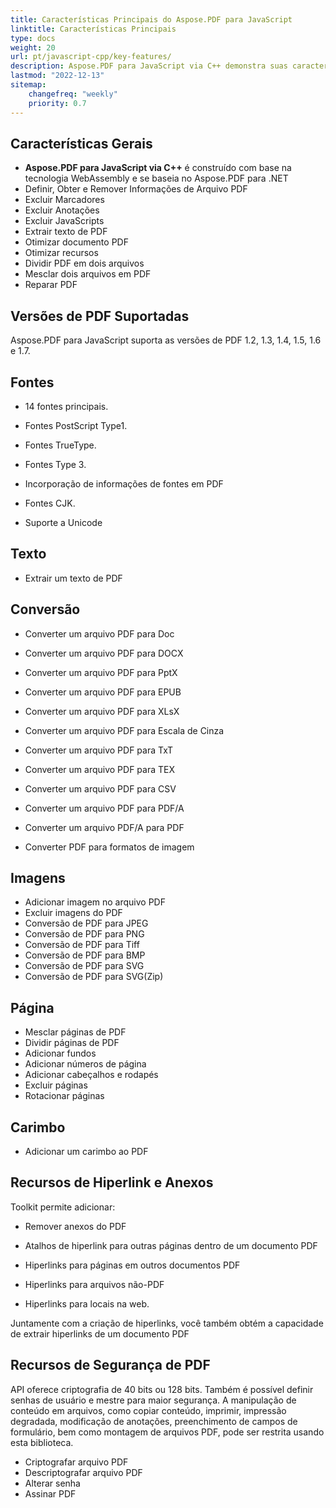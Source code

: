 ```yaml
---
title: Características Principais do Aspose.PDF para JavaScript
linktitle: Características Principais
type: docs
weight: 20
url: pt/javascript-cpp/key-features/
description: Aspose.PDF para JavaScript via C++ demonstra suas características gerais. Esta página descreve as versões de PDF suportadas e todas as manipulações que podemos fazer com texto, imagens, páginas, etc.
lastmod: "2022-12-13"
sitemap:
    changefreq: "weekly"
    priority: 0.7
---
```


## Características Gerais

- **Aspose.PDF para JavaScript via C++** é construído com base na tecnologia WebAssembly e se baseia no Aspose.PDF para .NET
- Definir, Obter e Remover Informações de Arquivo PDF
- Excluir Marcadores
- Excluir Anotações
- Excluir JavaScripts
- Extrair texto de PDF
- Otimizar documento PDF
- Otimizar recursos
- Dividir PDF em dois arquivos
- Mesclar dois arquivos em PDF
- Reparar PDF

## Versões de PDF Suportadas

Aspose.PDF para JavaScript suporta as versões de PDF 1.2, 1.3, 1.4, 1.5, 1.6 e 1.7.

## Fontes

- 14 fontes principais.
- Fontes PostScript Type1.
- Fontes TrueType.
- Fontes Type 3.

- Incorporação de informações de fontes em PDF
- Fontes CJK.
- Suporte a Unicode

## Texto

- Extrair um texto de PDF

## Conversão

- Converter um arquivo PDF para Doc
- Converter um arquivo PDF para DOCX
- Converter um arquivo PDF para PptX
- Converter um arquivo PDF para EPUB
- Converter um arquivo PDF para XLsX
- Converter um arquivo PDF para Escala de Cinza

- Converter um arquivo PDF para TxT
- Converter um arquivo PDF para TEX
- Converter um arquivo PDF para CSV
- Converter um arquivo PDF para PDF/A
- Converter um arquivo PDF/A para PDF
- Converter PDF para formatos de imagem

## Imagens

- Adicionar imagem no arquivo PDF
- Excluir imagens do PDF
- Conversão de PDF para JPEG
- Conversão de PDF para PNG
- Conversão de PDF para Tiff
- Conversão de PDF para BMP
- Conversão de PDF para SVG
- Conversão de PDF para SVG(Zip)

## Página

- Mesclar páginas de PDF
- Dividir páginas de PDF
- Adicionar fundos
- Adicionar números de página
- Adicionar cabeçalhos e rodapés
- Excluir páginas
- Rotacionar páginas

## Carimbo

- Adicionar um carimbo ao PDF

## Recursos de Hiperlink e Anexos

Toolkit permite adicionar:

- Remover anexos do PDF
- Atalhos de hiperlink para outras páginas dentro de um documento PDF
- Hiperlinks para páginas em outros documentos PDF

- Hiperlinks para arquivos não-PDF
- Hiperlinks para locais na web.

Juntamente com a criação de hiperlinks, você também obtém a capacidade de extrair hiperlinks de um documento PDF

## Recursos de Segurança de PDF

API oferece criptografia de 40 bits ou 128 bits. Também é possível definir senhas de usuário e mestre para maior segurança. A manipulação de conteúdo em arquivos, como copiar conteúdo, imprimir, impressão degradada, modificação de anotações, preenchimento de campos de formulário, bem como montagem de arquivos PDF, pode ser restrita usando esta biblioteca.

- Criptografar arquivo PDF
- Descriptografar arquivo PDF
- Alterar senha
- Assinar PDF